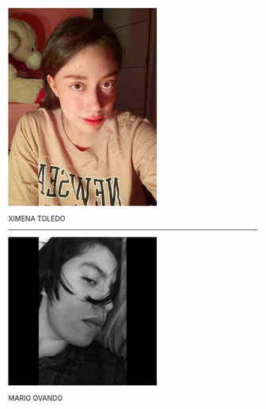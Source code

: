 

<div>
<img src="https://github.com/XimeMael/RETO-1-MASTER/blob/main/IMAGES/XimeMael.png" alt="JuveR" width="300px">
</div>
</p>
XIMENA TOLEDO


---
<div>
<img src="https://github.com/XimeMael/RETO-1-MASTER/blob/main/IMAGES/Mariovando.png" alt="JuveR" width="300px">
</div>
</p>
MARIO OVANDO